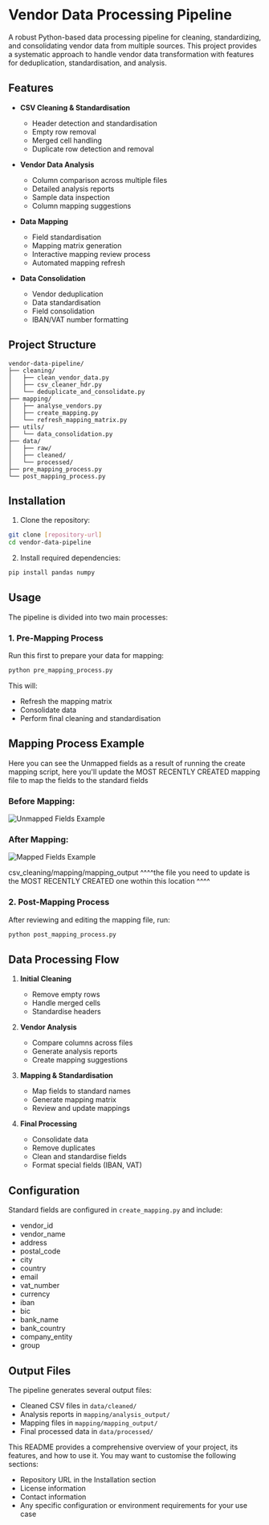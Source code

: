 # Vendor Data Processing Pipeline

A robust Python-based data processing pipeline for cleaning, standardizing, and consolidating vendor data from multiple sources. This project provides a systematic approach to handle vendor data transformation with features for deduplication, standardisation, and analysis.

## Features

- **CSV Cleaning & Standardisation**
  - Header detection and standardisation
  - Empty row removal
  - Merged cell handling
  - Duplicate row detection and removal

- **Vendor Data Analysis**
  - Column comparison across multiple files
  - Detailed analysis reports
  - Sample data inspection
  - Column mapping suggestions

- **Data Mapping**
  - Field standardisation
  - Mapping matrix generation
  - Interactive mapping review process
  - Automated mapping refresh

- **Data Consolidation**
  - Vendor deduplication
  - Data standardisation
  - Field consolidation
  - IBAN/VAT number formatting

## Project Structure

```
vendor-data-pipeline/
├── cleaning/
│   ├── clean_vendor_data.py
│   ├── csv_cleaner_hdr.py
│   └── deduplicate_and_consolidate.py
├── mapping/
│   ├── analyse_vendors.py
│   ├── create_mapping.py
│   └── refresh_mapping_matrix.py
├── utils/
│   └── data_consolidation.py
├── data/
│   ├── raw/
│   ├── cleaned/
│   └── processed/
├── pre_mapping_process.py
└── post_mapping_process.py
```

## Installation

1. Clone the repository:
```bash
git clone [repository-url]
cd vendor-data-pipeline
```

2. Install required dependencies:
```bash
pip install pandas numpy
```

## Usage

The pipeline is divided into two main processes:

### 1. Pre-Mapping Process

Run this first to prepare your data for mapping:
```bash
python pre_mapping_process.py
```
This will:
- Refresh the mapping matrix
- Consolidate data
- Perform final cleaning and standardisation

## Mapping Process Example
Here you can see the Unmapped fields as a result of running the create mapping script, here you'll 
update the MOST RECENTLY CREATED mapping file to map the fields to the standard fields

### Before Mapping:
![Unmapped Fields Example](unmappedimg.png)

### After Mapping:
![Mapped Fields Example](mappedimg.png)

csv_cleaning/mapping/mapping_output 
^^^^the file you need to update is the MOST RECENTLY CREATED one wothin this location ^^^^

### 2. Post-Mapping Process


After reviewing and editing the mapping file, run:
```bash
python post_mapping_process.py
```

## Data Processing Flow

1. **Initial Cleaning**
   - Remove empty rows
   - Handle merged cells
   - Standardise headers

2. **Vendor Analysis**
   - Compare columns across files
   - Generate analysis reports
   - Create mapping suggestions

3. **Mapping & Standardisation**
   - Map fields to standard names
   - Generate mapping matrix
   - Review and update mappings

4. **Final Processing**
   - Consolidate data
   - Remove duplicates
   - Clean and standardise fields
   - Format special fields (IBAN, VAT)

## Configuration

Standard fields are configured in `create_mapping.py` and include:
- vendor_id
- vendor_name
- address
- postal_code
- city
- country
- email
- vat_number
- currency
- iban
- bic
- bank_name
- bank_country
- company_entity
- group

## Output Files

The pipeline generates several output files:
- Cleaned CSV files in `data/cleaned/`
- Analysis reports in `mapping/analysis_output/`
- Mapping files in `mapping/mapping_output/`
- Final processed data in `data/processed/`


This README provides a comprehensive overview of your project, its features, and how to use it. You may want to customise the following sections:
- Repository URL in the Installation section
- License information
- Contact information
- Any specific configuration or environment requirements for your use case
